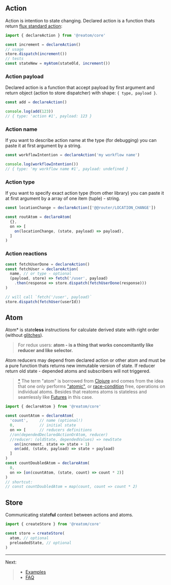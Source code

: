 ## Action
Action is intention to state changing. Declared action is a function thats return [flux standard action](https://github.com/redux-utilities/flux-standard-action):

```js
import { declareAction } from '@reatom/core'

const increment = declareAction()
// usage
store.dispatch(increment())
// tests
const stateNew = myAtom(stateOld, increment())
```

### Action payload

Declared action is a function that accept payload by first argument and return object (action to store dispatcher) with shape: `{ type, payload }`.

```js
const add = declareAction()

console.log(add(123))
// { type: 'action #1', payload: 123 }
```

### Action name

If you want to describe action name at the type (for debugging) you can paste it at first argument by a string.

```js
const workflowIntention = declareAction('my workflow name')

console.log(workflowIntention())
// { type: 'my workflow name #1', payload: undefined }
```

### Action type

If you want to specify exact action type (from other library) you can paste it at first argument by a array of one item (tuple) - string.

```js
const locationChange = declareAction(['@@router/LOCATION_CHANGE'])

const routAtom = declareAtom(
  {},
  on => [
    on(locationChange, (state, payload) => payload),
  ]
)
```

### Action reactions

```js
const fetchUserDone = declareAction()
const fetchUser = declareAction(
  name, // or type - optional
  (payload, store) => fetch('/user', payload)
    .then(response => store.dispatch(fetchUserDone(response)))
)

// will call `fetch('/user', payload)`
store.dispatch(fetchUser(userId))
```

## Atom

Atom\* is state**less** instructions for calculate derived state with right order (without [glitches](https://stackoverflow.com/questions/25139257/terminology-what-is-a-glitch-in-functional-reactive-programming-rx)).

> For redux users: **atom - is a thing that works concomitantly like reducer and like selector.**

Atom reducers may depend from declared action or other atom and must be a pure function thats returns new immutable version of state. If reducer return old state - depended atoms and subscribers will not triggered.

> [\*](https://github.com/calmm-js/kefir.atom/blob/master/README.md#related-work) The term "atom" is borrowed from [Clojure](http://clojure.org/reference/atoms) and comes from the idea that one only performs ["atomic"](https://en.wikipedia.org/wiki/Read-modify-write), or [race-condition](https://en.wikipedia.org/wiki/Race_condition) free, operations on individual atoms. Besides that reatoms atoms is stateless and seamlessly like [Futures](https://en.wikipedia.org/wiki/Futures_and_promises) in this case.

```js
import { declareAtom } from '@reatom/core'

const countAtom = declareAtom(
  'count',     // name (optional!)
  0,           // initial state
  on => [      // reducers definitions
  //on(dependedDeclaredActionOrAtom, reducer)
  //reducer: (oldState, dependedValues) => newState
    on(increment, state => state + 1)
    on(add, (state, payload) => state + payload)
  ]
)
const countDoubledAtom = declareAtom(
  0,
  on => [on(countAtom, (state, count) => count * 2)]
)
// shortcut:
// const countDoubledAtom = map(count, count => count * 2)
```

## Store

Communicating state**ful** context between actions and atoms.

```js
import { createStore } from '@reatom/core'

const store = createStore(
  atom, // optional
  preloadedState, // optional
)
```

---

Next:

> - <a href="https://artalar.github.io/reatom/#/examples">Examples</a>
> - <a href="https://artalar.github.io/reatom/#/faq">FAQ</a>
